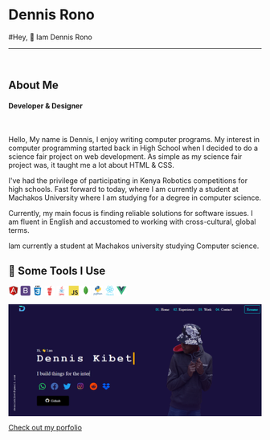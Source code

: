 <h1>Dennis Rono
</h1>
#Hey, 👋 Iam Dennis Rono
<hr>
<br>
<h2>About Me</h2>
<h4>Developer & Designer</h4>
<br>
<p>
Hello, My name is Dennis, I enjoy writing computer programs. My interest in computer programming started back in High School when I decided to do a science fair project on web development. As simple as my science fair project was, it taught me a lot about HTML & CSS.
</p>
<p>
  I've had the privilege of participating in Kenya Robotics competitions for high schools. Fast forward to today, where I am currently a student at Machakos University where I am studying for a degree in computer science.
</p>
<p>
  Currently, my main focus is finding reliable solutions for software issues. I am fluent in English and accustomed to working with cross-cultural, global terms.
</p>
<p>Iam currently a student at Machakos university studying Computer science.</p>
<h2>🚀 Some Tools I Use</h2>
<p align="left">
<img src="./img/angularjs-original.svg" alt="" height="20" width="20">
<img src="./img/bootstrap-plain.svg" alt="" height="20" width="20">
<img src="./img/css3-original-wordmark.svg" alt="" height="20" width="20">
<img src="./img/gulp-plain.svg" alt="" height="20" width="20">
<img src="./img/java-original-wordmark.svg" alt="" height="20" width="20">
<img src="./img/javascript-original.svg" alt="" height="20" width="20">
<img src="./img/mongodb-original.svg" alt="" height="20" width="20">
<img src="./img/python-original-wordmark.svg" alt="" height="20" width="20">
<img src="./img/react-original-wordmark.svg" alt="" height="20" width="20">
<img src="./img/vuejs-original.svg" alt="" height="20" width="20">
  </p>
 <a href="https://denniskibet.com/kibet">
 <img src="./img/portfolio.png" align="center" >
 </a>
 <p><a href="https://blogs.denniskibet.com/portfolio">Check out my porfolio</a></p>
